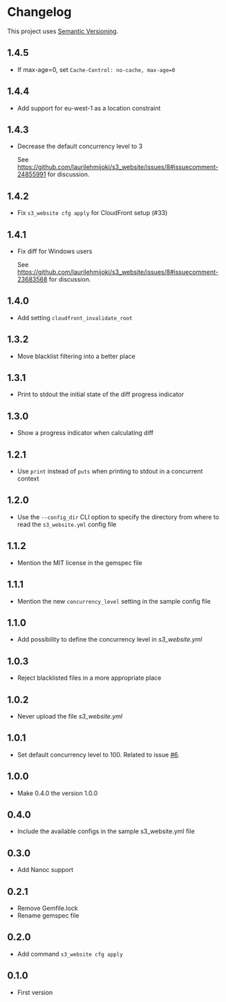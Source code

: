 # Changelog

This project uses [Semantic Versioning](http://semver.org).

## 1.4.5

* If max-age=0, set `Cache-Control: no-cache, max-age=0`

## 1.4.4

* Add support for eu-west-1 as a location constraint

## 1.4.3

* Decrease the default concurrency level to 3

  See https://github.com/laurilehmijoki/s3_website/issues/8#issuecomment-24855991
  for discussion.

## 1.4.2

* Fix `s3_website cfg apply` for CloudFront setup (#33)

## 1.4.1

* Fix diff for Windows users

  See
  <https://github.com/laurilehmijoki/s3_website/issues/8#issuecomment-23683568>
  for discussion.

## 1.4.0

* Add setting `cloudfront_invalidate_root`

## 1.3.2

* Move blacklist filtering into a better place

## 1.3.1

* Print to stdout the initial state of the diff progress indicator

## 1.3.0

* Show a progress indicator when calculating diff

## 1.2.1

* Use `print` instead of `puts` when printing to stdout in a concurrent context

## 1.2.0

* Use the `--config_dir` CLI option to specify the directory from where to read
  the `s3_website.yml` config file

## 1.1.2

* Mention the MIT license in the gemspec file

## 1.1.1

* Mention the new `concurrency_level` setting in the sample config file

## 1.1.0

* Add possibility to define the concurrency level in *s3_website.yml*

## 1.0.3

* Reject blacklisted files in a more appropriate place

## 1.0.2

* Never upload the file *s3_website.yml*

## 1.0.1

* Set default concurrency level to 100. Related to issue [#6](https://github.com/laurilehmijoki/s3_website/issues/6).

## 1.0.0

* Make 0.4.0 the version 1.0.0

## 0.4.0

* Include the available configs in the sample s3_website.yml file

## 0.3.0

* Add Nanoc support

## 0.2.1

* Remove Gemfile.lock
* Rename gemspec file

## 0.2.0

* Add command `s3_website cfg apply`

## 0.1.0

* First version
